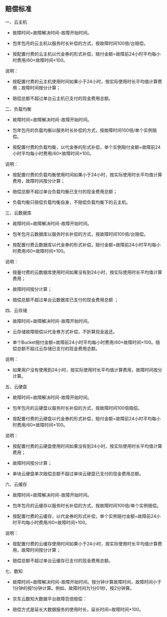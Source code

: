 ## 赔偿标准
一、云主机
* 故障时间=故障解决时间-故障开始时间。

* 包年包月的云主机以服务时长补偿的方式，按故障时间100倍/台赔偿。

* 按配置付费的云主机以代金券的形式补偿，赔付金额=故障前24小时平均每小时费用/60×故障时间×100。

说明：

* 按配置付费的云主机使用时间如果小于24小时，按实际使用时长平均值计算费用；故障时间按分计算；

* 赔偿总额不超过单台云主机已支付的现金费用总额。

二、负载均衡
* 故障时间=故障解决时间-故障开始时间。

* 包年包月的负载均衡以服务时长补偿的方式，按故障时间100倍/单个实例赔偿。

* 按配置付费的负载均衡，以代金券的形式补偿，单个实例赔付金额=故障前24小时平均每小时费用/60×故障时间×100。

说明：

* 按配置付费的负载均衡使用时间如果小于24小时，按实际使用时长平均值计算费用，故障时间按分计算；

* 赔偿总额不超过单台负载均衡已支付的现金费用总额；

* 负载均衡只赔偿负载均衡自身，不赔偿负载均衡下的云主机。

三、云数据库
* 故障时间=故障解决时间-故障开始时间。

* 包年包月云数据库以服务时长补偿的方式，按故障时间100倍/台赔偿。

* 按配置付费云数据库以代金券的形式补偿，赔付金额=故障前24小时平均每小时费用/60×故障时间×100。

说明：

* 按量付费的云数据库使用时间如果没有到24小时，按实际使用时长平均值计算费用；

* 故障时间按分计算；

* 赔偿总额不超过单台云数据库已支付的现金费用总额 ；

四、云存储
* 故障时间=故障解决时间-故障开始时间。

* 云存储故障赔偿以代金券方式补偿，不折算现金返还。

* 单个Bucket赔付金额=故障前24小时平均每小时费用/60×故障时间×100。赔偿总额不超过云存储已支付的现金费用总额。

说明：

* 如果用户没有使用到24小时，按实际使用时长平均值计算费用，故障时间按分计算。

五、云硬盘
* 故障时间=故障解决时间-故障开始时间。

* 包年包月的云硬盘以服务时长补偿的方式，按故障时间100倍赔偿。

* 按配置付费的云硬盘以代金券的形式补偿，赔付金额=故障前24小时平均每小时费用/60×故障时间×100。

说明：

* 按配置付费的云硬盘使用时间如果没有到24小时，按实际使用时长平均值计算费用；

* 故障时间按分计算；

* 单块云硬盘单次赔偿总额不超过单块云硬盘已支付的现金费用总额。

六、云缓存
* 故障时间=故障解决时间-故障开始时间。

* 包年包月的云缓存以服务时长补偿的方式，按故障时间100倍/单个实例赔偿。

* 按配置付费的云缓存，以代金券的形式补偿，单个实例赔付金额=故障前24小时平均每小时费用/60×故障时间×100。

说明：

* 按配置付费的云缓存使用时间如果小于24小时，按实际使用时长平均值计算费用，故障时间按分计算；

* 赔偿总额不超过单台云缓存已支付的现金费用总额。

七、数知
* 故障时间=故障解决时间-故障开始时间。按分钟计算故障时间，故障时间小于1分钟的按1分钟计算。例如，故障时间为1分01秒，按2分钟算。

* 京东云数知大数据平台故障百倍赔偿：

* 赔偿方式是延长大数据服务的使用时长，延长时间=故障时间*100。
